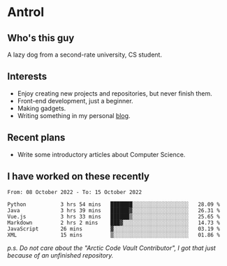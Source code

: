 # Antrol

## Who's this guy

A lazy dog from a second-rate university, CS student.

## Interests

* Enjoy creating new projects and repositories, but never finish them.
* Front-end development, just a beginner.
* Making gadgets.
* Writing something in my personal [blog](https://blog.antrol.xyz/).

## Recent plans

* Write some introductory articles about Computer Science.

<!--
* Try to develop a website for [Anime4KCPP](https://github.com/TianZerL/Anime4KCPP).
* Develop a Markdown renderer which user can customize its css, of course it is GUI-based.~~(If I could finish  it before getting bored)~~
* Work with my [teammates](https://github.com/SWJTU-Lazy-Dogs).
* Find something interests me, as a hobby after finishing my ~~boring~~ homework.
-->

## I have worked on these recently

<!--START_SECTION:waka-->

```text
From: 08 October 2022 - To: 15 October 2022

Python           3 hrs 54 mins   ███████░░░░░░░░░░░░░░░░░░   28.09 %
Java             3 hrs 39 mins   ██████▓░░░░░░░░░░░░░░░░░░   26.31 %
Vue.js           3 hrs 33 mins   ██████▒░░░░░░░░░░░░░░░░░░   25.65 %
Markdown         2 hrs 2 mins    ███▓░░░░░░░░░░░░░░░░░░░░░   14.73 %
JavaScript       26 mins         ▓░░░░░░░░░░░░░░░░░░░░░░░░   03.19 %
XML              15 mins         ▒░░░░░░░░░░░░░░░░░░░░░░░░   01.86 %
```

<!--END_SECTION:waka-->

*p.s.  Do not care about the "Arctic Code Vault Contributor", I got that just because of an unfinished repository.*

<!--
**qzmlgfj/qzmlgfj** is a ✨ _special_ ✨ repository because its `README.md` (this file) appears on your GitHub profile.

Here are some ideas to get you started:

- 🔭 I’m currently working on ...
- 🌱 I’m currently learning ...
- 👯 I’m looking to collaborate on ...
- 🤔 I’m looking for help with ...
- 💬 Ask me about ...
- 📫 How to reach me: ...
- 😄 Pronouns: ...
- ⚡ Fun fact: ...
-->
